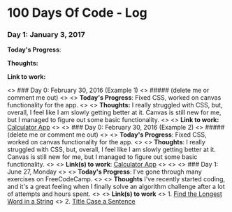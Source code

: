 # 100 Days Of Code - Log

### Day 1: January 3, 2017

**Today's Progress**: 

**Thoughts:** 

**Link to work:** 

<> ### Day 0: February 30, 2016 (Example 1)
<> ##### (delete me or comment me out)
<> 
<> **Today's Progress**: Fixed CSS, worked on canvas functionality for the app.
<> 
<> **Thoughts:** I really struggled with CSS, but, overall, I feel like I am slowly getting better at it. Canvas is still new for me, but I managed to figure out some basic functionality.
<> 
<> **Link to work:** [Calculator App](http://www.example.com)
<> 
<> ### Day 0: February 30, 2016 (Example 2)
<> ##### (delete me or comment me out)
<> 
<> **Today's Progress**: Fixed CSS, worked on canvas functionality for the app.
<> 
<> **Thoughts**: I really struggled with CSS, but, overall, I feel like I am slowly getting better at it. Canvas is still new for me, but I managed to figure out some basic functionality.
<> 
<> **Link(s) to work**: [Calculator App](http://www.example.com)
<> 
<> 
<> ### Day 1: June 27, Monday
<> 
<> **Today's Progress**: I've gone through many exercises on FreeCodeCamp.
<> 
<> **Thoughts** I've recently started coding, and it's a great feeling when I finally solve an algorithm challenge after a lot of attempts and hours spent.
<> 
<> **Link(s) to work**
<> 1. [Find the Longest Word in a String](https://www.freecodecamp.com/challenges/find-the-longest-word-in-a-string)
<> 2. [Title Case a Sentence](https://www.freecodecamp.com/challenges/title-case-a-sentence)
